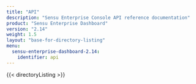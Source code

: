 ```yaml
---
title: "API"
description: "Sensu Enterprise Console API reference documentation"
product: "Sensu Enterprise Dashboard"
version: "2.14"
weight: 1.5
layout: "base-for-directory-listing"
menu: 
  sensu-enterprise-dashboard-2.14:
    identifier: api
---
```


{{< directoryListing >}}
